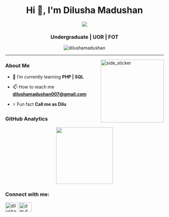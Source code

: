 <h1 align="center">Hi 👋, I'm Dilusha Madushan</h1>

<p align="center">
  <a href="https://github.com/DenverCoder1/readme-typing-svg"><img src="https://readme-typing-svg.herokuapp.com?lines=...................;Always%20learning%20new%20things&center=true&width=500&height=50"></a>
</p>

<h3 align="center">Undergraduate | UOR | FOT</h3>

<p align="center"> <img src="https://komarev.com/ghpvc/?username=dilushamadushan&label=Profile%20views&color=0e75b6&style=flat" alt="dilushamadushan" /> </p>

---

<img align="right" width=200px height=200px alt="side_sticker" src="https://media.giphy.com/media/TEnXkcsHrP4YedChhA/giphy.gif" />

### About Me
- 🌱 I’m currently learning **PHP | SQL**

- 📫 How to reach me **dilushamadushan007@gmail.com**

- ⚡ Fun fact **Call me as Dilu**

### GitHub Analytics

<p align="center">
<a href="https://github.com/AVS1508">
  <img height="180em" src="https://github-readme-stats-eight-theta.vercel.app/api?username=dilushamadushan&show_icons=true&theme=algolia&include_all_commits=true&count_private=true"/>
</a>
</p>

<h3 align="left">Connect with me:</h3>
<p align="left">
<a href="https://fb.com/dilusha madushan" target="blank"><img align="center" src="https://raw.githubusercontent.com/rahuldkjain/github-profile-readme-generator/master/src/images/icons/Social/facebook.svg" alt="dilusha madushan" height="30" width="40" /></a>
<a href="https://linkedin.com/in/dm.d madushan" target="blank"><img align="center" src="https://raw.githubusercontent.com/rahuldkjain/github-profile-readme-generator/master/src/images/icons/Social/linked-in-alt.svg" alt="dm.d madushan" height="30" width="40" /></a>
</p>

